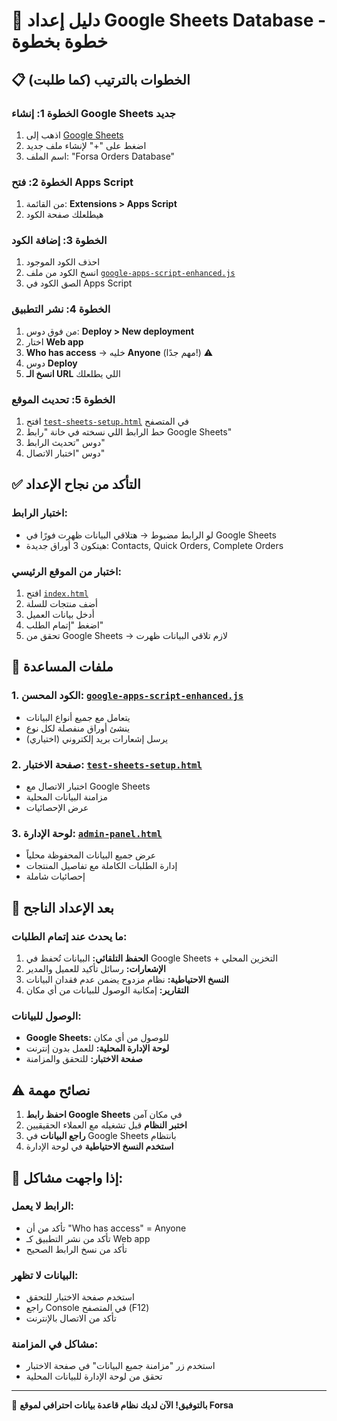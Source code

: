 # 🚀 دليل إعداد Google Sheets Database - خطوة بخطوة

## 📋 الخطوات بالترتيب (كما طلبت)

### **الخطوة 1: إنشاء Google Sheets جديد**
1. اذهب إلى [Google Sheets](https://sheets.google.com)
2. اضغط على "+" لإنشاء ملف جديد  
3. اسم الملف: "Forsa Orders Database"

### **الخطوة 2: فتح Apps Script**
1. من القائمة: **Extensions > Apps Script**
2. هيطلعلك صفحة الكود

### **الخطوة 3: إضافة الكود**
1. احذف الكود الموجود
2. انسخ الكود من ملف [`google-apps-script-enhanced.js`](file://d:/forsa2/google-apps-script-enhanced.js)
3. الصق الكود في Apps Script

### **الخطوة 4: نشر التطبيق**
1. من فوق دوس: **Deploy > New deployment**
2. اختار **Web app**
3. **Who has access** → خليه **Anyone** (مهم جدًا!) ⚠️
4. دوس **Deploy**
5. **انسخ الـ URL** اللي يطلعلك

### **الخطوة 5: تحديث الموقع**
1. افتح [`test-sheets-setup.html`](file://d:/forsa2/test-sheets-setup.html) في المتصفح
2. حط الرابط اللي نسخته في خانة "رابط Google Sheets"
3. دوس "تحديث الرابط"
4. دوس "اختبار الاتصال"

## ✅ **التأكد من نجاح الإعداد**

### **اختبار الرابط:**
- لو الرابط مضبوط → هتلاقي البيانات ظهرت فورًا في Google Sheets
- هيتكون 3 أوراق جديدة: Contacts, Quick Orders, Complete Orders

### **اختبار من الموقع الرئيسي:**
1. افتح [`index.html`](file://d:/forsa2/index.html)
2. أضف منتجات للسلة
3. أدخل بيانات العميل
4. اضغط "إتمام الطلب"
5. تحقق من Google Sheets → لازم تلاقي البيانات ظهرت

## 🔧 **ملفات المساعدة**

### **1. الكود المحسن:** [`google-apps-script-enhanced.js`](file://d:/forsa2/google-apps-script-enhanced.js)
- يتعامل مع جميع أنواع البيانات
- ينشئ أوراق منفصلة لكل نوع
- يرسل إشعارات بريد إلكتروني (اختياري)

### **2. صفحة الاختبار:** [`test-sheets-setup.html`](file://d:/forsa2/test-sheets-setup.html)
- اختبار الاتصال مع Google Sheets
- مزامنة البيانات المحلية
- عرض الإحصائيات

### **3. لوحة الإدارة:** [`admin-panel.html`](file://d:/forsa2/admin-panel.html)
- عرض جميع البيانات المحفوظة محلياً
- إدارة الطلبات الكاملة مع تفاصيل المنتجات
- إحصائيات شاملة

## 🎯 **بعد الإعداد الناجح**

### **ما يحدث عند إتمام الطلبات:**
1. **الحفظ التلقائي:** البيانات تُحفظ في Google Sheets + التخزين المحلي
2. **الإشعارات:** رسائل تأكيد للعميل والمدير
3. **النسخ الاحتياطية:** نظام مزدوج يضمن عدم فقدان البيانات
4. **التقارير:** إمكانية الوصول للبيانات من أي مكان

### **الوصول للبيانات:**
- **Google Sheets:** للوصول من أي مكان
- **لوحة الإدارة المحلية:** للعمل بدون إنترنت
- **صفحة الاختبار:** للتحقق والمزامنة

## ⚠️ **نصائح مهمة**

1. **احفظ رابط Google Sheets** في مكان آمن
2. **اختبر النظام** قبل تشغيله مع العملاء الحقيقيين
3. **راجع البيانات** في Google Sheets بانتظام
4. **استخدم النسخ الاحتياطية** في لوحة الإدارة

## 🚨 **إذا واجهت مشاكل:**

### **الرابط لا يعمل:**
- تأكد من أن "Who has access" = Anyone
- تأكد من نشر التطبيق كـ Web app
- تأكد من نسخ الرابط الصحيح

### **البيانات لا تظهر:**
- استخدم صفحة الاختبار للتحقق
- راجع Console في المتصفح (F12)
- تأكد من الاتصال بالإنترنت

### **مشاكل في المزامنة:**
- استخدم زر "مزامنة جميع البيانات" في صفحة الاختبار
- تحقق من لوحة الإدارة للبيانات المحلية

---

🎉 **بالتوفيق! الآن لديك نظام قاعدة بيانات احترافي لموقع Forsa**